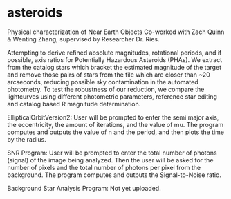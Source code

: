 # asteroids
Physical characterization of Near Earth Objects
Co-worked with Zach Quinn & Wenting Zhang, supervised by Researcher Dr. Ries.

Attempting to derive refined absolute magnitudes, rotational periods, and if possible, axis ratios for Potentially Hazardous Asteroids (PHAs).
We extract from the catalog stars which bracket the estimated magnitude of the target and remove those pairs of stars from the file which are closer than ~20 arcseconds, reducing possible sky contamination in the automated photometry.
To test the robustness of our reduction, we compare the lightcurves using different photometric parameters, reference star editing and catalog based R magnitude determination.

EllipticalOrbitVersion2:
User will be prompted to enter the semi major axis, the eccentricity, the amount of iterations, and the value of mu. The program computes and outputs the value of n and the period, and then plots the time by the radius.

SNR Program:
User will be prompted to enter the total number of photons (signal) of the image being analyzed. Then the user will be asked for the number of pixels and the total number of photons per pixel from the background. The program computes and outputs the Signal-to-Noise ratio.

Background Star Analysis Program:
Not yet uploaded.
